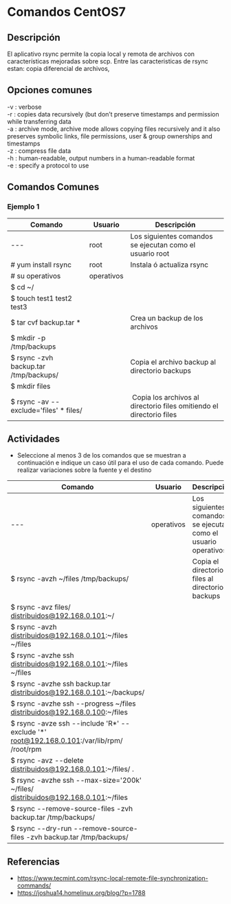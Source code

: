 # Comandos CentOS7

## Descripción
El aplicativo rsync permite la copia local y remota de archivos con características mejoradas sobre scp.
Entre las caracteristicas de rsync estan: copia diferencial de archivos,

## Opciones comunes

-v : verbose  
-r : copies data recursively (but don’t preserve timestamps and permission while transferring data  
-a : archive mode, archive mode allows copying files recursively and it also preserves symbolic links, file permissions, user & group ownerships and timestamps  
-z : compress file data  
-h : human-readable, output numbers in a human-readable format  
-e : specify a protocol to use

## Comandos Comunes

### Ejemplo 1

| Comando   | Usuario | Descripción   |
|------|------|------|
| --- | root | Los siguientes comandos se ejecutan como el usuario root |
| # yum install rsync | root | Instala ó actualiza rsync |
| # su operativos | operativos | |
| $ cd ~/ | | |
| $ touch test1 test2 test3 | | |
| $ tar cvf backup.tar * | | Crea un backup de los archivos |
| $ mkdir -p /tmp/backups | | |
| $ rsync -zvh backup.tar /tmp/backups/  |  | Copia el archivo backup al directorio backups |
| $ mkdir files | | |
| $ rsync -av --exclude='files' * files/ | | Copia los archivos al directorio files omitiendo el directorio files |

## Actividades
* Seleccione al menos 3 de los comandos que se muestran a continuación e indique un caso útil para
el uso de cada comando. Puede realizar variaciones sobre la fuente y el destino

| Comando   | Usuario | Descripción   |
|------|------|------|
| --- | operativos | Los siguientes comandos se ejecutan como el usuario operativos |
| $ rsync -avzh ~/files /tmp/backups/ |  | Copia el directorio files al directorio backups |
| $ rsync -avz files/ distribuidos@192.168.0.101:~/ |  |  |
| $ rsync -avzh distribuidos@192.168.0.101:~/files ~/files |  |  |
| $ rsync -avzhe ssh distribuidos@192.168.0.101:~/files ~/files |  |  |
| $ rsync -avzhe ssh backup.tar distribuidos@192.168.0.101:~/backups/ |  |  |
| $ rsync -avzhe ssh --progress ~/files distribuidos@192.168.0.100:~/files |  |  |
| $ rsync -avze ssh --include 'R*' --exclude '*' root@192.168.0.101:/var/lib/rpm/ /root/rpm |  |  |
| $ rsync -avz --delete distribuidos@192.168.0.101:~/files/ . | | |
| $ rsync -avzhe ssh --max-size='200k' ~/files/ distribuidos@192.168.0.101:~/files | | |
| $ rsync --remove-source-files -zvh backup.tar /tmp/backups/ | | |
| $ rsync --dry-run --remove-source-files -zvh backup.tar /tmp/backups/ | | |

## Referencias
* https://www.tecmint.com/rsync-local-remote-file-synchronization-commands/
* https://joshua14.homelinux.org/blog/?p=1788
